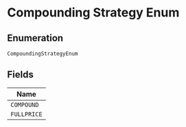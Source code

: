 
# Compounding Strategy Enum

## Enumeration

`CompoundingStrategyEnum`

## Fields

| Name |
|  --- |
| `COMPOUND` |
| `FULLPRICE` |

